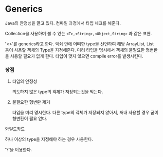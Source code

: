 # Generics



Java의 안정성을 맡고 있다. 컴파일 과정에서 타입 체크를 해준다. 

Collection을 사용하며 볼 수 있는 `<T>,<String>,<Object,String>` 과 같은 표현.

'<>'를 generics라고 한다. 꺽쇠 안에 어떠한 type을 선언하여 해당 ArrayList, List 등이 사용할 객체의 Type을 지정해준다. 미리 타입을 명시해서 객체의 불필요한 형변환을 사용할 필요가 없게 한다. 타입이 맞지 않으면 compile error를 발생시킨다.



### 장점

1. 타입의 안정성

    의도하지 않은 type의 객체가 저장되는것을 막는다.

2. 불필요한 형변환 제거

    타입을 미리 명시한다. 다른 type의 객체가 저장되지 않아서, 꺼내 사용할 경우 굳이 형변환이 필요 없다.
    
    

와일드카드

하나 이상의 type을 지정해야 하는 경우 사용한다.

'?'을 이용한다.